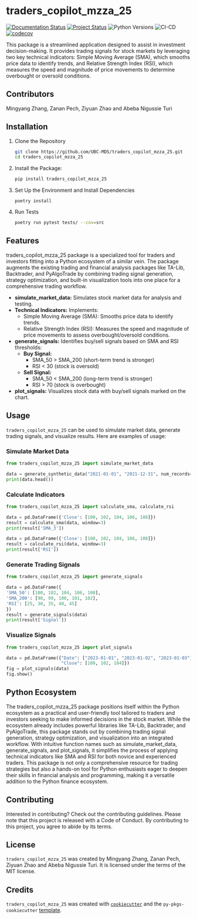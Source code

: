 # traders_copilot_mzza_25

[![Documentation Status](https://readthedocs.org/projects/traders-copilot-mzza-25/badge/?version=latest)](https://traders-copilot-mzza-25.readthedocs.io/en/latest/?badge=latest)
[![Project Status](https://www.repostatus.org/badges/latest/active.svg)](https://www.repostatus.org/#active)
![Python Versions](https://img.shields.io/pypi/pyversions/traders-copilot-mzza-25)
![CI-CD](https://github.com/UBC-MDS/traders-copilot-mzza-25/actions/workflows/ci-cd.yml/badge.svg)
[![codecov](https://codecov.io/github/UBC-MDS/traders-copilot-mzza-25/graph/badge.svg?token=bVVFkdjNRG)](https://codecov.io/github/UBC-MDS/traders-copilot-mzza-25)

This package is a streamlined application designed to assist in investment decision-making. It provides trading signals for stock markets by leveraging two key technical indicators: Simple Moving Average (SMA), which smooths price data to identify trends, and Relative Strength Index (RSI), which measures the speed and magnitude of price movements to determine overbought or oversold conditions.

## Contributors

Mingyang Zhang, Zanan Pech, Ziyuan Zhao and Abeba Nigussie Turi

## Installation

1.  Clone the Repository

    ``` sh
    git clone https://github.com/UBC-MDS/traders_copilot_mzza_25.git
    cd traders_copilot_mzza_25
    ```

2.  Install the Package:

    ``` sh
    pip install traders_copilot_mzza_25
    ```

3.  Set Up the Environment and Install Dependencies

    ``` shell
    poetry install
    ```

4.  Run Tests

    ``` sh
    poetry run pytest tests/ --cov=src
    ```

## Features

traders_copilot_mzza_25 package is a specialized tool for traders and investors fitting into a Python ecosystem of a similar vein. The package augments the existing trading and financial analysis packages like TA-Lib, Backtrader, and PyAlgoTrade by combining trading signal generation, strategy optimization, and built-in visualization tools into one place for a comprehensive trading workflow.

-   **simulate_market_data:** Simulates stock market data for analysis and testing.
-   **Technical Indicators:** Implements:
    -   Simple Moving Average (SMA): Smooths price data to identify trends.
    -   Relative Strength Index (RSI): Measures the speed and magnitude of price movements to assess overbought/oversold conditions.
-   **generate_signals:** Identifies buy/sell signals based on SMA and RSI thresholds:
    -   **Buy Signal:**
        -   SMA_50 \> SMA_200 (short-term trend is stronger)
        -   RSI \< 30 (stock is oversold)
    -   **Sell Signal:**
        -   SMA_50 \< SMA_200 (long-term trend is stronger)
        -   RSI \> 70 (stock is overbought)
-   **plot_signals:** Visualizes stock data with buy/sell signals marked on the chart.

## Usage

`traders_copilot_mzza_25` can be used to simulate market data, generate trading signals, and visualize results. Here are examples of usage:

### Simulate Market Data

``` python
from traders_copilot_mzza_25 import simulate_market_data

data = generate_synthetic_data("2021-01-01", "2021-12-31", num_records=252, seed=40)
print(data.head())
```

### Calculate Indicators

``` python
from traders_copilot_mzza_25 import calculate_sma, calculate_rsi

data = pd.DataFrame({'Close': [100, 102, 104, 106, 108]})
result = calculate_sma(data, window=3)
print(result['SMA_3'])

data = pd.DataFrame({'Close': [100, 102, 104, 106, 108]})
result = calculate_rsi(data, window=3)
print(result['RSI'])
```

### Generate Trading Signals

``` python
from traders_copilot_mzza_25 import generate_signals

data = pd.DataFrame({
'SMA_50': [100, 102, 104, 106, 108],
'SMA_200': [98, 99, 100, 101, 102],
'RSI': [25, 30, 35, 40, 45]
})
result = generate_signals(data)
print(result['Signal'])
```

### Visualize Signals

``` python
from traders_copilot_mzza_25 import plot_signals

data = pd.DataFrame({"Date": ["2023-01-01", "2023-01-02", "2023-01-03"], 
                     "Close": [100, 102, 104]})
fig = plot_signals(data)
fig.show()
```

## Python Ecosystem

The traders_copilot_mzza_25 package positions itself within the Python ecosystem as a practical and user-friendly tool tailored to traders and investors seeking to make informed decisions in the stock market. While the ecosystem already includes powerful libraries like TA-Lib, Backtrader, and PyAlgoTrade, this package stands out by combining trading signal generation, strategy optimization, and visualization into an integrated workflow. With intuitive function names such as simulate_market_data, generate_signals, and plot_signals, it simplifies the process of applying technical indicators like SMA and RSI for both novice and experienced traders. This package is not only a comprehensive resource for trading strategies but also a hands-on tool for Python enthusiasts eager to deepen their skills in financial analysis and programming, making it a versatile addition to the Python finance ecosystem.

## Contributing

Interested in contributing? Check out the contributing guidelines. Please note that this project is released with a Code of Conduct. By contributing to this project, you agree to abide by its terms.

## License

`traders_copilot_mzza_25` was created by Mingyang Zhang, Zanan Pech, Ziyuan Zhao and Abeba Nigussie Turi. It is licensed under the terms of the MIT license.

## Credits

`traders_copilot_mzza_25` was created with [`cookiecutter`](https://cookiecutter.readthedocs.io/en/latest/) and the `py-pkgs-cookiecutter` [template](https://github.com/py-pkgs/py-pkgs-cookiecutter).
